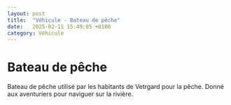 ```yaml
---
layout: post
title:  "Véhicule - Bateau de pêche"
date:   2025-02-11 15:49:05 +0100
category: Véhicule
---
```


# Bateau de pêche

Bateau de pêche utilisé par les habitants de Vetrgard pour la pêche. Donné aux aventuriers pour naviguer sur la rivière.